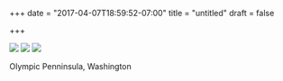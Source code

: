 +++
date = "2017-04-07T18:59:52-07:00"
title = "untitled"
draft = false

+++

![](https://d17enza3bfujl8.cloudfront.net/DSCF6516_02.jpg)
![](https://d17enza3bfujl8.cloudfront.net/DSCF6543_01.jpg)
![](https://d17enza3bfujl8.cloudfront.net/DSCF6458_01.jpg)

Olympic Penninsula, Washington
